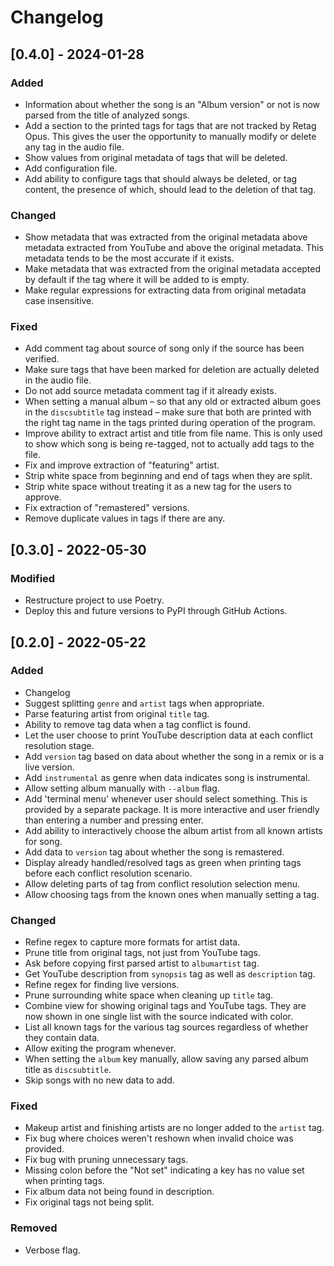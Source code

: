 # Changelog

## [0.4.0] - 2024-01-28

### Added

- Information about whether the song is an "Album version" or not is now parsed
  from the title of analyzed songs.
- Add a section to the printed tags for tags that are not tracked by Retag
  Opus. This gives the user the opportunity to manually modify or delete any tag
  in the audio file.
- Show values from original metadata of tags that will be deleted.
- Add configuration file.
- Add ability to configure tags that should always be deleted, or tag content,
  the presence of which, should lead to the deletion of that tag.

### Changed

- Show metadata that was extracted from the original metadata above metadata
  extracted from YouTube and above the original metadata. This metadata tends to
  be the most accurate if it exists.
- Make metadata that was extracted from the original metadata accepted by
  default if the tag where it will be added to is empty.
- Make regular expressions for extracting data from original metadata case
  insensitive.

### Fixed

- Add comment tag about source of song only if the source has been verified.
- Make sure tags that have been marked for deletion are actually deleted in the
  audio file.
- Do not add source metadata comment tag if it already exists.
- When setting a manual album – so that any old or extracted album goes in the
  `discsubtitle` tag instead – make sure that both are printed with the right
  tag name in the tags printed during operation of the program.
- Improve ability to extract artist and title from file name. This is only used
  to show which song is being re-tagged, not to actually add tags to the file.
- Fix and improve extraction of "featuring" artist.
- Strip white space from beginning and end of tags when they are split.
- Strip white space without treating it as a new tag for the users to approve.
- Fix extraction of "remastered" versions.
- Remove duplicate values in tags if there are any.

## [0.3.0] - 2022-05-30

### Modified

- Restructure project to use Poetry.
- Deploy this and future versions to PyPI through GitHub Actions.

## [0.2.0] - 2022-05-22

### Added

- Changelog
- Suggest splitting `genre` and `artist` tags when appropriate.
- Parse featuring artist from original `title` tag.
- Ability to remove tag data when a tag conflict is found.
- Let the user choose to print YouTube description data at each conflict
  resolution stage.
- Add `version` tag based on data about whether the song in a remix or
  is a live version.
- Add `instrumental` as genre when data indicates song is instrumental.
- Allow setting album manually with `--album` flag.
- Add 'terminal menu' whenever user should select something. This is
  provided by a separate package. It is more interactive and user
  friendly than entering a number and pressing enter.
- Add ability to interactively choose the album artist from all known
  artists for song.
- Add data to `version` tag about whether the song is remastered.
- Display already handled/resolved tags as green when printing tags
  before each conflict resolution scenario.
- Allow deleting parts of tag from conflict resolution selection menu.
- Allow choosing tags from the known ones when manually setting a tag.

### Changed

- Refine regex to capture more formats for artist data.
- Prune title from original tags, not just from YouTube tags.
- Ask before copying first parsed artist to `albumartist` tag.
- Get YouTube description from `synopsis` tag as well as `description`
  tag.
- Refine regex for finding live versions.
- Prune surrounding white space when cleaning up `title` tag.
- Combine view for showing original tags and YouTube tags. They are now
  shown in one single list with the source indicated with color.
- List all known tags for the various tag sources regardless of whether
  they contain data.
- Allow exiting the program whenever.
- When setting the `album` key manually, allow saving any parsed album
  title as `discsubtitle`.
- Skip songs with no new data to add.

### Fixed

- Makeup artist and finishing artists are no longer added to the
  `artist` tag.
- Fix bug where choices weren't reshown when invalid choice was
  provided.
- Fix bug with pruning unnecessary tags.
- Missing colon before the "Not set" indicating a key has no value set
  when printing tags.
- Fix album data not being found in description.
- Fix original tags not being split.

### Removed

- Verbose flag.
